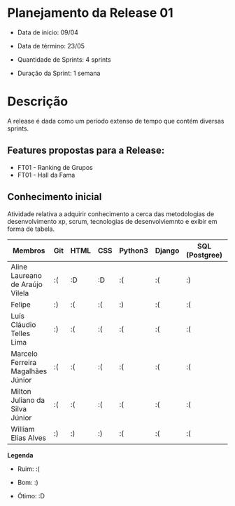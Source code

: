 # Planejamento da Release 01

* Data de início: 09/04
* Data de término: 23/05

* Quantidade de Sprints: 4 sprints
* Duração da Sprint: 1 semana


# Descrição
A release é dada como um período extenso de tempo que contém diversas sprints.


## Features propostas para a Release:

* FT01 - Ranking de Grupos
* FT01 - Hall da Fama

## Conhecimento inicial
Atividade relativa a adquirir conhecimento a cerca das metodologias de desenvolvimento xp, scrum, tecnologias de desenvolviemnto e exibir em forma de tabela.


Membros | Git | HTML | CSS | Python3 | Django | SQL (Postgree) | Bootstrap
------- | --- | ---- | --- | -------- | ------ | -------------- | ---------
Aline Laureano de Araújo Vilela   | :( | :D | :D | :( | :( | :) | :(
Felipe  | :) | :(  | :( | :) | :( | :( | :(
Luís Cláudio Telles Lima | :) | :(  | :(  | :( | :( | :( | :(
Marcelo Ferreira Magalhães Júnior | :(  | :(  | :(  | :(  | :( | :( | :(
Milton Juliano da Silva Júnior | :(  | :(  | :(  | :(  | :( | :( | :(
William Elias Alves | :) | :) | :) | :(  | :( | :( | :(


  **Legenda**

  * Ruim:   :(

  * Bom:    :)

  * Ótimo:    :D
